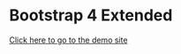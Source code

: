 # Bootstrap 4 Extended

[Click here to go to the demo site](https://davinaleong.github.io/Bootstrap-4-Extended/)
